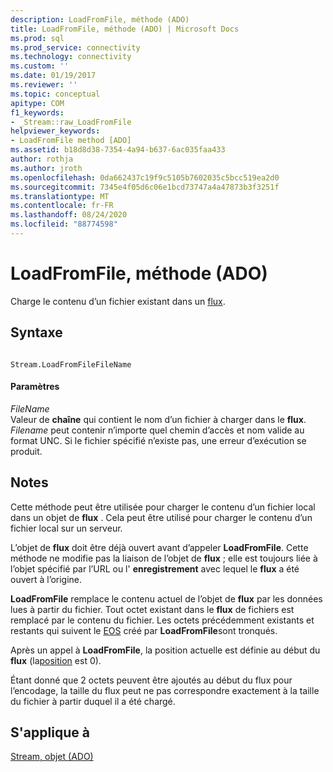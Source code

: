 ```yaml
---
description: LoadFromFile, méthode (ADO)
title: LoadFromFile, méthode (ADO) | Microsoft Docs
ms.prod: sql
ms.prod_service: connectivity
ms.technology: connectivity
ms.custom: ''
ms.date: 01/19/2017
ms.reviewer: ''
ms.topic: conceptual
apitype: COM
f1_keywords:
- _Stream::raw_LoadFromFile
helpviewer_keywords:
- LoadFromFile method [ADO]
ms.assetid: b18d8d38-7354-4a94-b637-6ac035faa433
author: rothja
ms.author: jroth
ms.openlocfilehash: 0da662437c19f9c5105b7602035c5bcc519ea2d0
ms.sourcegitcommit: 7345e4f05d6c06e1bcd73747a4a47873b3f3251f
ms.translationtype: MT
ms.contentlocale: fr-FR
ms.lasthandoff: 08/24/2020
ms.locfileid: "88774598"
---
```

# <a name="loadfromfile-method-ado"></a>LoadFromFile, méthode (ADO)
Charge le contenu d’un fichier existant dans un [flux](./stream-object-ado.md).  
  
## <a name="syntax"></a>Syntaxe  
  
```  
  
Stream.LoadFromFileFileName  
```  
  
#### <a name="parameters"></a>Paramètres  
 *FileName*  
 Valeur de **chaîne** qui contient le nom d’un fichier à charger dans le **flux**. *Filename* peut contenir n’importe quel chemin d’accès et nom valide au format UNC. Si le fichier spécifié n’existe pas, une erreur d’exécution se produit.  
  
## <a name="remarks"></a>Notes  
 Cette méthode peut être utilisée pour charger le contenu d’un fichier local dans un objet de **flux** . Cela peut être utilisé pour charger le contenu d’un fichier local sur un serveur.  
  
 L’objet de **flux** doit être déjà ouvert avant d’appeler **LoadFromFile**. Cette méthode ne modifie pas la liaison de l’objet de **flux** ; elle est toujours liée à l’objet spécifié par l’URL ou l' **enregistrement** avec lequel le **flux** a été ouvert à l’origine.  
  
 **LoadFromFile** remplace le contenu actuel de l’objet de **flux** par les données lues à partir du fichier. Tout octet existant dans le **flux** de fichiers est remplacé par le contenu du fichier. Les octets précédemment existants et restants qui suivent le [EOS](./eos-property.md) créé par **LoadFromFile**sont tronqués.  
  
 Après un appel à **LoadFromFile**, la position actuelle est définie au début du **flux** (la[position](./position-property-ado.md) est 0).  
  
 Étant donné que 2 octets peuvent être ajoutés au début du flux pour l’encodage, la taille du flux peut ne pas correspondre exactement à la taille du fichier à partir duquel il a été chargé.  
  
## <a name="applies-to"></a>S'applique à  
 [Stream, objet (ADO)](./stream-object-ado.md)